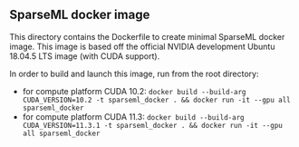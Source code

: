 ## SparseML docker image
This directory contains the Dockerfile to create minimal SparseML docker image.
This image is based off the official NVIDIA development Ubuntu 18.04.5 LTS image (with CUDA support).

In order to build and launch this image, run from the root directory:
- for compute platform CUDA 10.2: `docker build --build-arg CUDA_VERSION=10.2 -t sparseml_docker . && docker run -it --gpu all sparseml_docker`
- for compute platform CUDA 11.3: `docker build --build-arg CUDA_VERSION=11.3.1 -t sparseml_docker . && docker run -it --gpu all sparseml_docker
`
